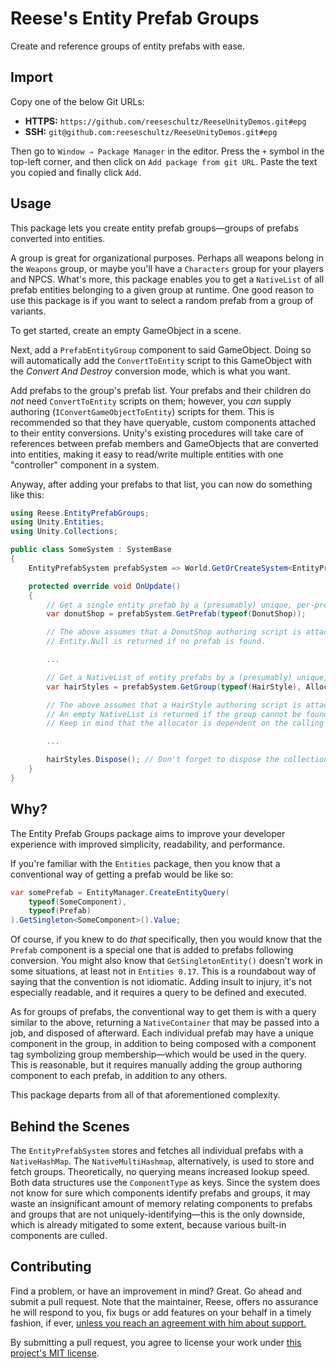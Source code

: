 # Reese's Entity Prefab Groups

Create and reference groups of entity prefabs with ease.

## Import

Copy one of the below Git URLs:

* **HTTPS:** `https://github.com/reeseschultz/ReeseUnityDemos.git#epg`
* **SSH:** `git@github.com:reeseschultz/ReeseUnityDemos.git#epg`

Then go to `Window ⇒ Package Manager` in the editor. Press the `+` symbol in the top-left corner, and then click on `Add package from git URL`. Paste the text you copied and finally click `Add`.

## Usage

This package lets you create entity prefab groups—groups of prefabs converted into entities.

A group is great for organizational purposes. Perhaps all weapons belong in the `Weapons` group, or maybe you'll have a `Characters` group for your players and NPCS. What's more, this package enables you to get a `NativeList` of all prefab entities belonging to a given group at runtime. One good reason to use this package is if you want to select a random prefab from a group of variants.

To get started, create an empty GameObject in a scene.

Next, add a `PrefabEntityGroup` component to said GameObject. Doing so will automatically add the `ConvertToEntity` script to this GameObject with the *Convert And Destroy* conversion mode, which is what you want.

Add prefabs to the group's prefab list. Your prefabs and their children do *not* need `ConvertToEntity` scripts on them; however, you *can* supply authoring (`IConvertGameObjectToEntity`) scripts for them. This is recommended so that they have queryable, custom components attached to their entity conversions. Unity's existing procedures will take care of references between prefab members and GameObjects that are converted into entities, making it easy to read/write multiple entities with one "controller" component in a system.

Anyway, after adding your prefabs to that list, you can now do something like this:

```csharp
using Reese.EntityPrefabGroups;
using Unity.Entities;
using Unity.Collections;

public class SomeSystem : SystemBase
{
    EntityPrefabSystem prefabSystem => World.GetOrCreateSystem<EntityPrefabSystem>();

    protected override void OnUpdate()
    {
        // Get a single entity prefab by a (presumably) unique, per-prefab component type:
        var donutShop = prefabSystem.GetPrefab(typeof(DonutShop));

        // The above assumes that a DonutShop authoring script is attached to a prefab.
        // Entity.Null is returned if no prefab is found.

        ...

        // Get a NativeList of entity prefabs by a (presumably) unique, per-group component type:
        var hairStyles = prefabSystem.GetGroup(typeof(HairStyle), Allocator.TempJob);

        // The above assumes that a HairStyle authoring script is attached to the group.
        // An empty NativeList is returned if the group cannot be found.
        // Keep in mind that the allocator is dependent on the calling context.

        ...

        hairStyles.Dispose(); // Don't forget to dispose the collection!
    } 
}
```

## Why?

The Entity Prefab Groups package aims to improve your developer experience with improved simplicity, readability, and performance.

If you're familiar with the `Entities` package, then you know that a conventional way of getting a prefab would be like so:

```csharp
var somePrefab = EntityManager.CreateEntityQuery(
    typeof(SomeComponent),
    typeof(Prefab)
).GetSingleton<SomeComponent>().Value;
```

Of course, if you knew to do *that* specifically, then you would know that the `Prefab` component is a special one that is added to prefabs following conversion. You might also know that `GetSingletonEntity()` doesn't work in some situations, at least not in `Entities 0.17`. This is a roundabout way of saying that the convention is not idiomatic. Adding insult to injury, it's not especially readable, and it requires a query to be defined and executed.

As for groups of prefabs, the conventional way to get them is with a query similar to the above, returning a `NativeContainer` that may be passed into a job, and disposed of afterward. Each individual prefab may have a unique component in the group, in addition to being composed with a component tag symbolizing group membership—which would be used in the query. This is reasonable, but it requires manually adding the group authoring component to each prefab, in addition to any others.

This package departs from all of that aforementioned complexity.

## Behind the Scenes

The `EntityPrefabSystem` stores and fetches all individual prefabs with a `NativeHashMap`. The `NativeMultiHashmap`, alternatively, is used to store and fetch groups. Theoretically, no querying means increased lookup speed. Both data structures use the `ComponentType` as keys. Since the system does not know for sure which components identify prefabs and groups, it may waste an insignificant amount of memory relating components to prefabs and groups that are not uniquely-identifying—this is the only downside, which is already mitigated to some extent, because various built-in components are culled.

## Contributing

Find a problem, or have an improvement in mind? Great. Go ahead and submit a pull request. Note that the maintainer, Reese, offers no assurance he will respond to you, fix bugs or add features on your behalf in a timely fashion, if ever, [unless you reach an agreement with him about support.](https://reese.codes)

By submitting a pull request, you agree to license your work under [this project's MIT license](https://github.com/reeseschultz/ReeseUnityDemos/blob/master/LICENSE).

